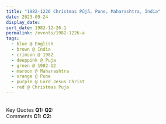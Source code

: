 ```yaml
---
title: "1982-1226 Christmas Pūjā, Pune, Maharashtra, India"
date: 2023-09-24
display_date: 
sort_date: 1982-12-26.1
permalink: /events/1982-1226-a
tags:
  - blue @ English
  - brown @ India
  - crimson @ 1982
  - deeppink @ Puja
  - green @ 1982-12
  - maroon @ Maharashtra
  - orange @ Pune
  - purple @ Lord Jesus Christ
  - red @ Christmas Puja
---
```


<br>

<wave-list>
  <list-title color="DarkSeaGreen" width="55">Key Quotes</list-title>
  <list-item color="BlanchedAlmond" width="280"><b>Q1:</b> <i></i></list-item>
  <list-item color="Lavender" width="280"><b>Q2:</b> <i></i></list-item>
</wave-list>

<br>

<wave-list>
  <list-title color="DarkSeaGreen" width="55">Comments</list-title>
  <list-item color="BlanchedAlmond" width="280"><b>C1:</b> <i></i></list-item>
  <list-item color="Lavender" width="280"><b>C2:</b> <i></i></list-item>
</wave-list>
